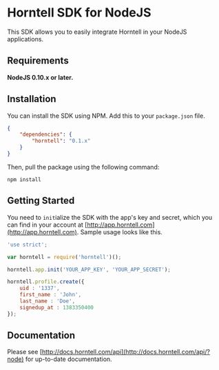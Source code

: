 Horntell SDK for NodeJS
=======================

This SDK allows you to easily integrate Horntell in your NodeJS applications.

## Requirements

**NodeJS 0.10.x or later.**

## Installation

You can install the SDK using NPM. Add this to your `package.json` file.

```json
{
	"dependencies": {
		"horntell": "0.1.x"
	}
}
```

Then, pull the package using the following command:

```
npm install
```

## Getting Started

You need to `init`ialize the SDK with the app's key and secret, which you can find in your account at [http://app.horntell.com](http://app.horntell.com). Sample usage looks like this.

```js
'use strict';

var horntell = require('horntell')();

horntell.app.init('YOUR_APP_KEY', 'YOUR_APP_SECRET');

horntell.profile.create({
	uid : '1337',
	first_name : 'John',
	last_name : 'Doe',
	signedup_at : 1383350400
});
```

## Documentation

Please see [http://docs.horntell.com/api](http://docs.horntell.com/api/?node) for up-to-date documentation.

